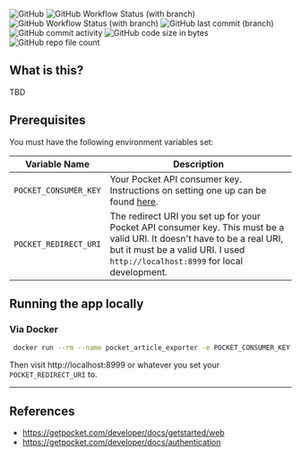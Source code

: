 ![GitHub](https://img.shields.io/github/license/ryderstorm/pocket_article_exporter?style=for-the-badge)
![GitHub Workflow Status (with branch)](https://img.shields.io/github/actions/workflow/status/ryderstorm/pocket_article_exporter/rspec.yml?branch=main&label=Tests&style=for-the-badge)
![GitHub Workflow Status (with branch)](https://img.shields.io/github/actions/workflow/status/ryderstorm/pocket_article_exporter/build.yml?branch=main&style=for-the-badge)
![GitHub last commit (branch)](https://img.shields.io/github/last-commit/ryderstorm/pocket_article_exporter/main?style=for-the-badge)
![GitHub commit activity](https://img.shields.io/github/commit-activity/m/ryderstorm/pocket_article_exporter?style=for-the-badge)
![GitHub code size in bytes](https://img.shields.io/github/languages/code-size/ryderstorm/pocket_article_exporter?style=for-the-badge)
![GitHub repo file count](https://img.shields.io/github/directory-file-count/ryderstorm/pocket_article_exporter?style=for-the-badge)

## What is this?

TBD

## Prerequisites

You must have the following environment variables set:

| Variable Name         | Description                                                                                                                                                                                                 |
| --------------------- | ----------------------------------------------------------------------------------------------------------------------------------------------------------------------------------------------------------- |
| `POCKET_CONSUMER_KEY` | Your Pocket API consumer key. Instructions on setting one up can be found [here](https://getpocket.com/developer/docs/authentication).                                                                      |
| `POCKET_REDIRECT_URI` | The redirect URI you set up for your Pocket API consumer key. This must be a valid URI. It doesn't have to be a real URI, but it must be a valid URI. I used `http://localhost:8999` for local development. |

## Running the app locally

### Via Docker

```bash
 docker run --rm --name pocket_article_exporter -e POCKET_CONSUMER_KEY -e POCKET_REDIRECT_URI -p 8999:8999 ghcr.io/ryderstorm/pocket_article_exporter:main
```

Then visit http://localhost:8999 or whatever you set your `POCKET_REDIRECT_URI` to.

---

## References

- https://getpocket.com/developer/docs/getstarted/web
- https://getpocket.com/developer/docs/authentication
